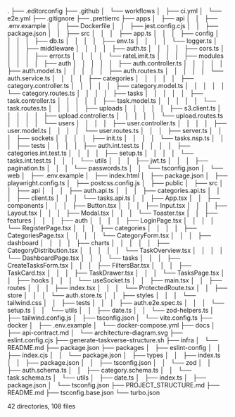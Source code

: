 .
├── .editorconfig
├── .github
│   └── workflows
│       ├── ci.yml
│       └── e2e.yml
├── .gitignore
├── .prettierrc
├── apps
│   ├── api
│   │   ├── .env.example
│   │   ├── Dockerfile
│   │   ├── jest.config.cjs
│   │   ├── package.json
│   │   ├── src
│   │   │   ├── app.ts
│   │   │   ├── config
│   │   │   │   ├── db.ts
│   │   │   │   ├── env.ts
│   │   │   │   └── logger.ts
│   │   │   ├── middleware
│   │   │   │   ├── auth.ts
│   │   │   │   ├── cors.ts
│   │   │   │   ├── error.ts
│   │   │   │   └── rateLimit.ts
│   │   │   ├── modules
│   │   │   │   ├── auth
│   │   │   │   │   ├── auth.controller.ts
│   │   │   │   │   ├── auth.model.ts
│   │   │   │   │   ├── auth.routes.ts
│   │   │   │   │   └── auth.service.ts
│   │   │   │   ├── categories
│   │   │   │   │   ├── category.controller.ts
│   │   │   │   │   ├── category.model.ts
│   │   │   │   │   └── category.routes.ts
│   │   │   │   ├── tasks
│   │   │   │   │   ├── task.controller.ts
│   │   │   │   │   ├── task.model.ts
│   │   │   │   │   └── task.routes.ts
│   │   │   │   ├── uploads
│   │   │   │   │   ├── s3.client.ts
│   │   │   │   │   ├── upload.controller.ts
│   │   │   │   │   └── upload.routes.ts
│   │   │   │   └── users
│   │   │   │       ├── user.controller.ts
│   │   │   │       ├── user.model.ts
│   │   │   │       └── user.routes.ts
│   │   │   ├── server.ts
│   │   │   ├── sockets
│   │   │   │   ├── init.ts
│   │   │   │   └── tasks.nsp.ts
│   │   │   ├── tests
│   │   │   │   ├── auth.int.test.ts
│   │   │   │   ├── categories.int.test.ts
│   │   │   │   ├── setup.ts
│   │   │   │   └── tasks.int.test.ts
│   │   │   └── utils
│   │   │       ├── jwt.ts
│   │   │       ├── pagination.ts
│   │   │       └── passwords.ts
│   │   └── tsconfig.json
│   └── web
│       ├── .env.example
│       ├── index.html
│       ├── package.json
│       ├── playwright.config.ts
│       ├── postcss.config.js
│       ├── public
│       ├── src
│       │   ├── api
│       │   │   ├── auth.api.ts
│       │   │   ├── categories.api.ts
│       │   │   ├── client.ts
│       │   │   └── tasks.api.ts
│       │   ├── App.tsx
│       │   ├── components
│       │   │   ├── Button.tsx
│       │   │   ├── Input.tsx
│       │   │   ├── Layout.tsx
│       │   │   ├── Modal.tsx
│       │   │   └── Toaster.tsx
│       │   ├── features
│       │   │   ├── auth
│       │   │   │   ├── LoginPage.tsx
│       │   │   │   └── RegisterPage.tsx
│       │   │   ├── categories
│       │   │   │   ├── CategoriesPage.tsx
│       │   │   │   └── CategoryForm.tsx
│       │   │   ├── dashboard
│       │   │   │   ├── charts
│       │   │   │   │   ├── CategoryDistribution.tsx
│       │   │   │   │   └── TaskOverview.tsx
│       │   │   │   └── DashboardPage.tsx
│       │   │   └── tasks
│       │   │       ├── CreateTasksForm.tsx
│       │   │       ├── FiltersBar.tsx
│       │   │       ├── TaskCard.tsx
│       │   │       ├── TaskDrawer.tsx
│       │   │       └── TasksPage.tsx
│       │   ├── hooks
│       │   │   └── useSocket.ts
│       │   ├── main.tsx
│       │   ├── routes
│       │   │   ├── index.tsx
│       │   │   └── ProtectedRoute.tsx
│       │   ├── store
│       │   │   └── auth.store.ts
│       │   ├── styles
│       │   │   └── tailwind.css
│       │   ├── tests
│       │   │   ├── auth.e2e.spec.ts
│       │   │   └── setup.ts
│       │   └── utils
│       │       ├── date.ts
│       │       └── zod-helpers.ts
│       ├── tailwind.config.js
│       ├── tsconfig.json
│       └── vite.config.ts
├── docker
│   ├── .env.example
│   └── docker-compose.yml
├── docs
│   ├── api-contract.md
│   └── architecture-diagram.svg
├── eslint.config.cjs
├── generate-taskverse-structure.sh
├── infra
│   └── README.md
├── package.json
├── packages
│   ├── eslint-config
│   │   ├── index.cjs
│   │   └── package.json
│   ├── types
│   │   ├── index.ts
│   │   ├── package.json
│   │   ├── tsconfig.json
│   │   └── zod
│   │       ├── auth.schema.ts
│   │       ├── category.schema.ts
│   │       └── task.schema.ts
│   └── utils
│       ├── date.ts
│       ├── index.ts
│       ├── package.json
│       └── tsconfig.json
├── PROJECT_STRUCTURE.md
├── README.md
├── tsconfig.base.json
└── turbo.json

42 directories, 108 files

